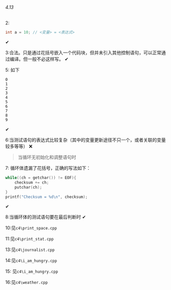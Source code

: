 ###### 4.13 
2:
```c
int a = 10; // <变量> = <表达式>
```
✔

3:合法。只是通过花括号嵌入一个代码块，但并未引入其他控制语句，可以正常通过编译。但一般不必这样写。
✔

5:
如下
```shell
0
1
2
3
4
5
6
7
8
9
```
✔

6:当测试语句的表达式比较复杂（其中的变量更新途径不只一个，或者关联的变量较多等等）
❌
> 当循环无初始化和调整语句时

7:
循环体遗漏了花括号，正确的写法如下：
```c
while((ch = getchar()) != EOF){
    checksum += ch;
    putchar(ch);
}
printf("Checksum = %d\n", checksum);
```
✔

8:当循环体的测试语句要在最后判断时 ✔ 

10:见`c4\print_space.cpp` 

11:见`c4\print_stat.cpp`

13:见`c4\journalist.cpp`

14:见`c4\i_am_hungry.cpp` 

15: 见`c4\i_am_hungry.cpp` 

16:见`c4\weather.cpp`
